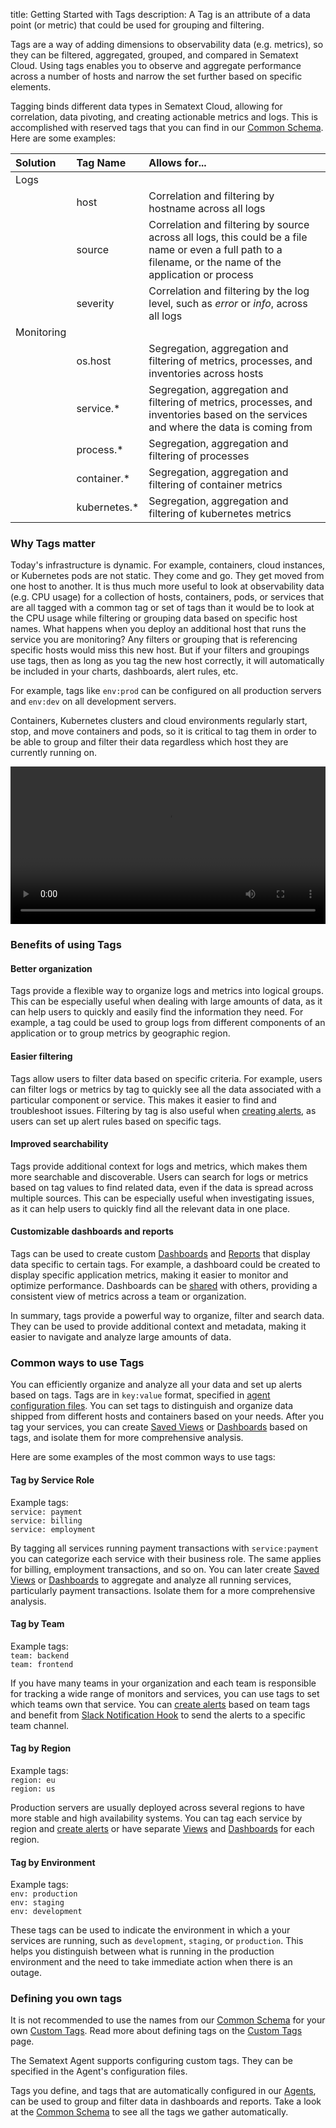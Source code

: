 title: Getting Started with Tags 
description: A Tag is an attribute of a data point (or metric) that could be used for grouping and filtering.

Tags are a way of adding dimensions to observability data (e.g. metrics), so they can be filtered, aggregated, grouped, and compared in Sematext Cloud. Using tags enables you to observe and aggregate performance across a number of hosts and narrow the set further based on specific elements. 

Tagging binds different data types in Sematext Cloud, allowing for correlation, data pivoting, and creating actionable metrics and logs. This is accomplished with reserved tags that you can find in our [Common Schema](/docs/tags/common-schema). Here are some examples:

| Solution | Tag Name  | Allows for...
|:--|:--|:--
| Logs
| | host | Correlation and filtering by hostname across all logs
| | source | Correlation and filtering by source across all logs, this could be a file name or even a full path to a filename, or the name of the application or process
| | severity | Correlation and filtering by the log level, such as *error* or *info*, across all logs
| Monitoring
| | os.host | Segregation, aggregation and filtering of metrics, processes, and inventories across hosts
| | service.* | Segregation, aggregation and filtering of metrics, processes, and inventories based on the services and where the data is coming from
| | process.*  | Segregation, aggregation and filtering of processes
| | container.*  | Segregation, aggregation and filtering of container metrics
| | kubernetes.*  | Segregation, aggregation and filtering of kubernetes metrics

### Why Tags matter
Today's infrastructure is dynamic.  For example, containers, cloud instances, or Kubernetes pods are not static.  They come and go.  They get moved from one host to another. It is thus much more useful to look at observability data (e.g. CPU usage) for a collection of hosts, containers, pods, or services that are all tagged with a common tag or set of tags than it would be to look at the CPU usage while filtering or grouping data based on specific host names.  What happens when you deploy an additional host that runs the service you are monitoring?  Any filters or grouping that is referencing specific hosts would miss this new host.  But if your filters and groupings use tags, then as long as you tag the new host correctly, it will automatically be included in your charts, dashboards, alert rules, etc.

For example, tags like `env:prod` can be configured on all production servers and `env:dev` on all development servers.

Containers, Kubernetes clusters and cloud environments regularly start, stop, and move containers and pods, so it is critical to tag them in order to be able to group and filter their data regardless which host they are currently running on.

<video style="display:block; width:100%; height:auto;" controls>
  <source src="https://cdn.sematext.com/videos/groupbytags2.mp4" type="video/mp4" />
</video>

### Benefits of using Tags ###

#### Better organization ####
Tags provide a flexible way to organize logs and metrics into logical groups. This can be especially useful when dealing with large amounts of data, as it can help users to quickly and easily find the information they need. For example, a tag could be used to group logs from different components of an application or to group metrics by geographic region.

#### Easier filtering ####
Tags allow users to filter data based on specific criteria. For example, users can filter logs or metrics by tag to quickly see all the data associated with a particular component or service. This makes it easier to find and troubleshoot issues. Filtering by tag is also useful when [creating alerts](/docs/alerts/), as users can set up alert rules based on specific tags.

#### Improved searchability ####
Tags provide additional context for logs and metrics, which makes them more searchable and discoverable. Users can search for logs or metrics based on tag values to find related data, even if the data is spread across multiple sources. This can be especially useful when investigating issues, as it can help users to quickly find all the relevant data in one place.

#### Customizable dashboards and reports ####
Tags can be used to create custom [Dashboards](/docs/dashboards/) and [Reports](/docs/dashboards/reports-and-components/) that display data specific to certain tags. For example, a dashboard could be created to display specific application metrics, making it easier to monitor and optimize performance. Dashboards can be [shared](/docs/team/account-members/) with others, providing a consistent view of metrics across a team or organization.

In summary, tags provide a powerful way to organize, filter and search data. They can be used to provide additional context and metadata, making it easier to navigate and analyze large amounts of data.

### Common ways to use Tags ###
You can efficiently organize and analyze all your data and set up alerts based on tags.
Tags are in `key:value` format, specified in [agent configuration files](/docs/tags/custom-tags/). You can set tags to distinguish and organize data shipped from different hosts and containers based on your needs.
After you tag your services, you can create [Saved Views](/docs/guide/saved-views/) or [Dashboards](/docs/dashboards/) based on tags, and isolate them for more comprehensive analysis.

Here are some examples of the most common ways to use tags:

#### Tag by Service Role ####
Example tags: <br>
`service: payment` <br>
`service: billing` <br>
`service: employment` <br>

By tagging all services running payment transactions with `service:payment` you can categorize each service with their business role. The same applies for billing, employment transactions, and so on. You can later create [Saved Views](/docs/guide/saved-views/) or [Dashboards](/docs/dashboards/) to aggregate and analyze all running services, particularly payment transactions. Isolate them for a more comprehensive analysis.

#### Tag by Team ####
Example tags: <br>
`team: backend` <br>
`team: frontend` <br>

If you have many teams in your organization and each team is responsible for tracking a wide range of monitors and services, you can use tags to set which teams own that service. You can [create alerts](/docs/alerts/) based on team tags and benefit from [Slack Notification Hook](/docs/integration/alerts-slack-integration/) to send the alerts to a specific team channel.

#### Tag by Region ####
Example tags: <br>
`region: eu` <br>
`region: us` <br>

Production servers are usually deployed across several regions to have more stable and high availability systems. You can tag each service by region and [create alerts](/docs/alerts/) or have separate [Views](/docs/guide/saved-views/) and [Dashboards](/docs/dashboards/) for each region. 

#### Tag by Environment ####
Example tags: <br>
`env: production` <br>
`env: staging`<br>
`env: development` <br>

These tags can be used to indicate the environment in which a your services are running, such as `development`, `staging`, or `production`. This helps you distinguish between what is running in the production environment and the need to take immediate action when there is an outage.

### Defining you own tags
It is not recommended to use the names from our [Common Schema](/docs/tags/common-schema) for your own [Custom Tags](/docs/tags/custom-tags). Read more about defining tags on the [Custom Tags](/docs/tags/custom-tags) page.

The Sematext Agent supports configuring custom tags. They can be specified in the Agent's configuration files.

Tags you define, and tags that are automatically configured in our [Agents](/docs/agents), can be used to group and filter data in dashboards and reports. Take a look at the [Common Schema](/docs/tags/common-schema) to see all the tags we gather automatically.
